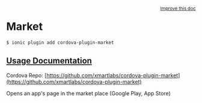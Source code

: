 
<a style="float:right;font-size:12px;" href="http://github.com/driftyco/ionic-native/edit/master/src/@ionic-native/plugins/market/index.ts#L0">
  Improve this doc
</a>

# Market
<!-- end header block -->

```
$ ionic plugin add cordova-plugin-market
```

## [Usage Documentation](https://ionicframework.com/docs/v2/native/market/)

Cordova Repo: [https://github.com/xmartlabs/cordova-plugin-market](https://github.com/xmartlabs/cordova-plugin-market)

<!-- description -->
Opens an app's page in the market place (Google Play, App Store)
<!-- end for prop in method.decorators[0].argumentInfo -->
<!-- end content block -->
<!-- end body block -->
